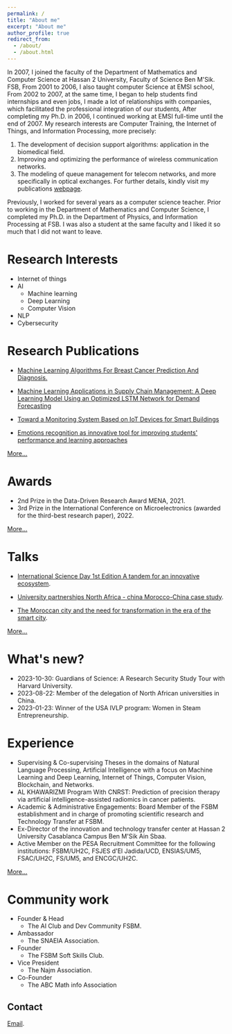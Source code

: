 ```yaml
---
permalink: /
title: "About me"
excerpt: "About me"
author_profile: true
redirect_from: 
  - /about/
  - /about.html
---
```

In 2007, I joined the faculty of the Department of Mathematics and Computer Science at Hassan 2 University, Faculty of Science Ben M'Sik. FSB, From 2001 to 2006, I also taught computer Science at EMSI school, From 2002 to 2007, at the same time, I began to help students find internships and even jobs, I made a lot of relationships with companies, which facilitated the professional integration of our students, After completing my Ph.D. in 2006, I continued working at EMSI full-time until the end of 2007. My research interests are Computer Training, the Internet of Things, and Information Processing, more precisely:
1. The development of decision support algorithms: application in the biomedical field.
2. Improving and optimizing the performance of wireless communication networks.
3. The modeling of queue management for telecom networks, and more specifically in optical exchanges.
For further details, kindly visit my publications [webpage](publications/).

Previously, I worked for several years as a computer science teacher. Prior to working in the Department of Mathematics and Computer Science, I completed my Ph.D. in the Department of Physics, and Information Processing at FSB. I was also a student at the same faculty and I liked it so much that I did not want to leave.

Research Interests
======
* Internet of things
* AI
  * Machine learning
  * Deep Learning
  * Computer Vision
* NLP
* Cybersecurity

Research Publications
======

* [ Machine Learning Algorithms For Breast Cancer Prediction And Diagnosis.](https://www.sciencedirect.com/science/article/pii/S1877050921014629)

* [Machine Learning Applications in Supply Chain Management: A Deep Learning Model Using an Optimized LSTM Network for Demand Forecasting](https://ieeexplore.ieee.org/document/9872903)

* [Toward a Monitoring System Based on IoT Devices for Smart Buildings](https://link.springer.com/chapter/10.1007/978-981-15-6048-4_25)

* [Emotions recognition as innovative tool for improving students' performance and learning approaches](https://www.sciencedirect.com/science/article/pii/S1877050920317865)

[More...](/publications)

Awards
======
* 2nd Prize in the Data-Driven Research Award MENA, 2021.
* 3rd Prize in the International Conference on Microelectronics (awarded for the third-best research paper), 2022.

[More...](/cv)

Talks
======

* [International Science Day 1st Edition A tandem for an innovative ecosystem](https://drive.google.com/file/d/1Jn6MA2IUP4XY9WXW04t1FjIYcx9h-s4f/view?usp=sharing).

* [University partnerships North Africa - china  Morocco-China case study](https://docs.google.com/presentation/d/1lzRWklawt3FaRmkiNUn7bEPuUSzW2Cpi/edit?usp=sharing&ouid=112245005000782117088&rtpof=true&sd=true).

* [The Moroccan city and the need for transformation in the era of the smart city](https://drive.google.com/file/d/1wpPF39CWVEg-QXyMa21XUicffiHEct6H/view?usp=sharing).

[More...](/talks)

What's new?
======

* 2023-10-30: Guardians of Science: A Research Security Study Tour with Harvard University.
* 2023-08-22: Member of the delegation of North African universities in China.
* 2023-01-23: Winner of the USA IVLP program: Women in Steam Entrepreneurship.

Experience
=====
* Supervising & Co-supervising Theses in the domains of Natural Language Processing, Artificial Intelligence with a focus on Machine Learning and Deep Learning, Internet of Things, Computer Vision, Blockchain, and Networks.
* AL KHAWARIZMI Program With CNRST: Prediction of precision therapy via artificial intelligence-assisted radiomics in cancer patients.
* Academic & Administrative Engagements: Board Member of the FSBM establishment and in charge of promoting scientific research and Technology Transfer at FSBM.
* Ex-Director of the innovation and technology transfer center at Hassan 2 University Casablanca Campus Ben M'Sik Ain Sbaa.
* Active Member on the PESA Recruitment Committee for the following institutions: FSBM/UH2C, FSJES d'El Jadida/UCD, ENSIAS/UM5, FSAC/UH2C, FS/UM5, and ENCGC/UH2C.

[More...](/cv)

Community work
====
* Founder & Head
  * The AI ​​Club and Dev Community FSBM.
* Ambassador 
  * The SNAEIA Association.
* Founder
  * The FSBM Soft Skills Club.
* Vice President
  * The Najm Association.
* Co-Founder
  * The ABC Math info Association

Contact
------
[Email](mailto:sanaa.elfilali@univh2c.ma).
